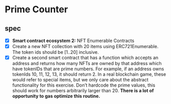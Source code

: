 # Prime Counter

## spec

- [x]  **Smart contract ecosystem 2:** NFT Enumerable Contracts
  - [x]  Create a new NFT collection with 20 items using ERC721Enumerable. The token ids should be [1..20] inclusive.
  - [x]  Create a second smart contract that has a function which accepts an address and returns how many NFTs are owned by that address which have tokenIDs that are prime numbers. For example, if an address owns tokenIds 10, 11, 12, 13, it should return 2. In a real blockchain game, these would refer to special items, but we only care about the abstract functionality for this exercise. Don’t hardcode the prime values, this should work for numbers arbitrarily larger than 20. **There is a lot of opportunity to gas optimize this routine.**